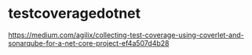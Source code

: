# testcoveragedotnet

https://medium.com/agilix/collecting-test-coverage-using-coverlet-and-sonarqube-for-a-net-core-project-ef4a507d4b28
